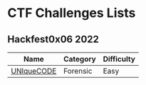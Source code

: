 # CTF Challenges Lists

## Hackfest0x06 2022

| Name | Category | Difficulty |
|------|----------|------------|
| [UNIqueCODE](UNIqueCODE) | Forensic | Easy |
